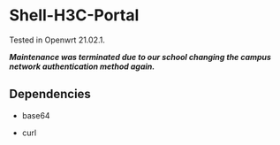 # Shell-H3C-Portal

Tested in Openwrt 21.02.1.

___Maintenance was terminated due to our school changing the campus network authentication method again.___

## Dependencies

+ base64

+ curl
